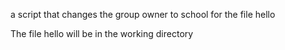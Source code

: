 a script that changes the group owner to school for the file hello

The file hello will be in the working directory
